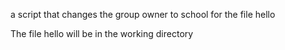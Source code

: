 a script that changes the group owner to school for the file hello

The file hello will be in the working directory
